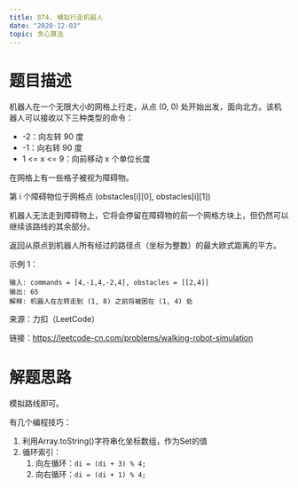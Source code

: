 ```yaml
---
title: 874. 模拟行走机器人
date: "2020-12-03"
topic: 贪心算法
---
```

# 题目描述
机器人在一个无限大小的网格上行走，从点 (0, 0) 处开始出发，面向北方。该机器人可以接收以下三种类型的命令：

- -2：向左转 90 度
- -1：向右转 90 度
- 1 <= x <= 9：向前移动 x 个单位长度

在网格上有一些格子被视为障碍物。

第 i 个障碍物位于网格点  (obstacles[i][0], obstacles[i][1])

机器人无法走到障碍物上，它将会停留在障碍物的前一个网格方块上，但仍然可以继续该路线的其余部分。

返回从原点到机器人所有经过的路径点（坐标为整数）的最大欧式距离的平方。

示例 1：
```
输入: commands = [4,-1,4,-2,4], obstacles = [[2,4]]
输出: 65
解释: 机器人在左转走到 (1, 8) 之前将被困在 (1, 4) 处
```

来源：力扣（LeetCode）

链接：https://leetcode-cn.com/problems/walking-robot-simulation

# 解题思路

模拟路线即可。

有几个编程技巧：
1. 利用Array.toString()字符串化坐标数组，作为Set的值
2. 循环索引：
   1. 向左循环：`di = (di + 3) % 4;`
   2. 向右循环：`di = (di + 1) % 4;`
